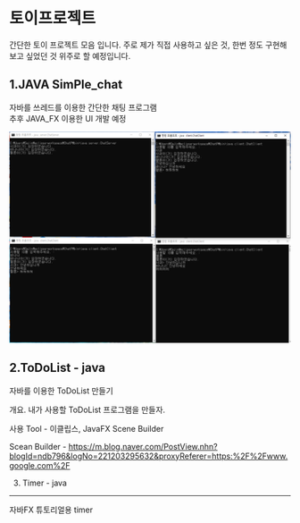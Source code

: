 토이프로젝트
=================

간단한 토이 프로젝트 모음 입니다.
주로 제가 직접 사용하고 싶은 것, 한번 정도 구현해보고 싶었던 것 위주로 할 예정입니다.

1.JAVA SimPle_chat
-----------------
자바를 쓰레드를 이용한 간단한 채팅 프로그램    
추후 JAVA_FX 이용한 UI 개발 예정

![Java_chat](./image/JAVA_chat.PNG)

2.ToDoList - java
-----------------

자바를 이용한 ToDoList 만들기    

개요. 내가 사용할 ToDoList 프로그램을 만들자.    

사용 Tool - 이클립스, JavaFX Scene Builder     

Scean Builder - https://m.blog.naver.com/PostView.nhn?blogId=ndb796&logNo=221203295632&proxyReferer=https:%2F%2Fwww.google.com%2F

3. Timer - java
------------------

자바FX 튜토리얼용 timer          
